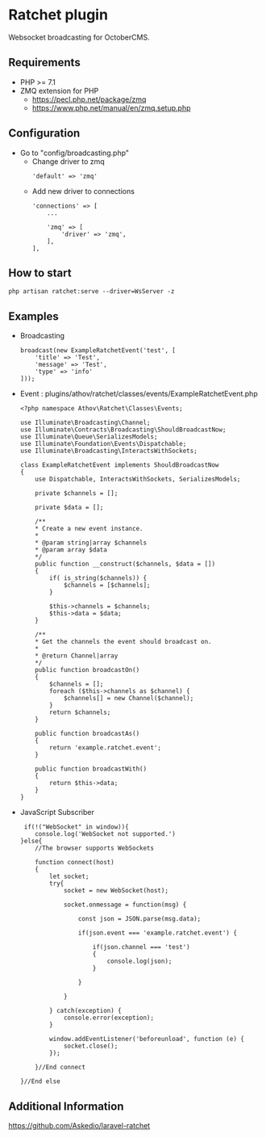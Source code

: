 # Ratchet plugin
Websocket broadcasting for OctoberCMS.

## Requirements
* PHP >= 7.1
* ZMQ extension for PHP
    * https://pecl.php.net/package/zmq
    * https://www.php.net/manual/en/zmq.setup.php

## Configuration
* Go to "config/broadcasting.php"
    * Change driver to zmq
        ```
        'default' => 'zmq'
        ```
    * Add new driver to connections
        ```
        'connections' => [
            ...

            'zmq' => [
                'driver' => 'zmq',
            ],
        ],
        ```
## How to start
```
php artisan ratchet:serve --driver=WsServer -z
```
## Examples
* Broadcasting
    ```
    broadcast(new ExampleRatchetEvent('test', [
        'title' => 'Test',
        'message' => 'Test',
        'type' => 'info'
    ]));
    ```
* Event : plugins/athov/ratchet/classes/events/ExampleRatchetEvent.php
    ```
    <?php namespace Athov\Ratchet\Classes\Events;

    use Illuminate\Broadcasting\Channel;
    use Illuminate\Contracts\Broadcasting\ShouldBroadcastNow;
    use Illuminate\Queue\SerializesModels;
    use Illuminate\Foundation\Events\Dispatchable;
    use Illuminate\Broadcasting\InteractsWithSockets;

    class ExampleRatchetEvent implements ShouldBroadcastNow
    {
        use Dispatchable, InteractsWithSockets, SerializesModels;

        private $channels = [];

        private $data = [];

        /**
        * Create a new event instance.
        *
        * @param string|array $channels
        * @param array $data
        */
        public function __construct($channels, $data = [])
        {
            if( is_string($channels)) {
                $channels = [$channels];
            }

            $this->channels = $channels;
            $this->data = $data;
        }

        /**
        * Get the channels the event should broadcast on.
        *
        * @return Channel|array
        */
        public function broadcastOn()
        {
            $channels = [];
            foreach ($this->channels as $channel) {
                $channels[] = new Channel($channel);
            }
            return $channels;
        }

        public function broadcastAs()
        {
            return 'example.ratchet.event';
        }

        public function broadcastWith()
        {
            return $this->data;
        }
    }
    ```
* JavaScript Subscriber
    ```
     if(!("WebSocket" in window)){
        console.log('WebSocket not supported.')
    }else{
        //The browser supports WebSockets

        function connect(host)
        {
            let socket;
            try{
                socket = new WebSocket(host);

                socket.onmessage = function(msg) {

                    const json = JSON.parse(msg.data);

                    if(json.event === 'example.ratchet.event') {

                        if(json.channel === 'test')
                        {
                            console.log(json);
                        }

                    }

                }

            } catch(exception) {
                console.error(exception);
            }

            window.addEventListener('beforeunload', function (e) {
                socket.close();
            });

        }//End connect

    }//End else
    ```
## Additional Information
https://github.com/Askedio/laravel-ratchet